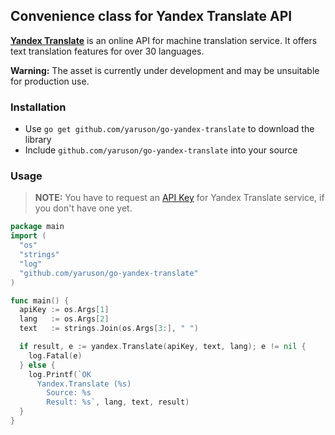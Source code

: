 ## Convenience class for Yandex Translate API
[**Yandex Translate**](http://api.yandex.com/translate/) is an online API for machine translation service. 
It offers text translation features for over 30 languages.

**Warning:** The asset is currently under development and may be unsuitable for production use.

### Installation
  - Use `go get github.com/yaruson/go-yandex-translate` to download the library
  - Include `github.com/yaruson/go-yandex-translate` into your source

### Usage

> **NOTE:**
> You have to request an [API Key](http://api.yandex.com/key/form.xml?service=trnsl) for Yandex Translate service, if you don't have one yet.

```go
package main
import (
  "os"
  "strings"
  "log"
  "github.com/yaruson/go-yandex-translate"
)

func main() {
  apiKey := os.Args[1]
  lang   := os.Args[2]
  text   := strings.Join(os.Args[3:], " ")

  if result, e := yandex.Translate(apiKey, text, lang); e != nil {
    log.Fatal(e)
  } else {
    log.Printf(`OK
      Yandex.Translate (%s)
        Source: %s
        Result: %s`, lang, text, result)
  }
}
```
